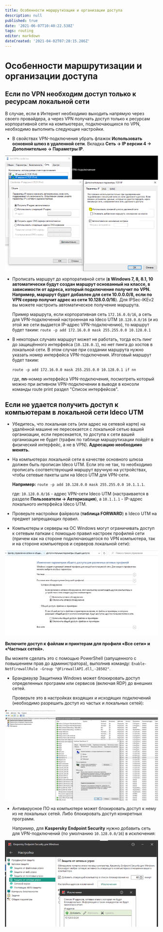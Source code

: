 ```yaml
---
title: Особенности маршрутизации и организации доступа
description: null
published: true
date: '2021-06-07T10:40:22.538Z'
tags: routing
editor: markdown
dateCreated: '2021-04-02T07:28:15.286Z'
---
```


# Особенности маршрутизации и организации доступа

## Если по VPN необходим доступ только к ресурсам локальной сети

В случае, если в Интернет необходимо выходить напрямую через своего провайдера, а через VPN получать доступ только к ресурсам корпоративной сети на компьютерах, подключающихся по VPN, необходимо выполнить следующие настройки.

* В свойствах VPN-подключения убрать флажок **Использовать основной шлюз в удаленной сети**. Вкладка **Сеть -&gt; IP версии 4 -&gt; Дополнительно -&gt; Параметры IP**.

![](../../../.gitbook/assets/6586926.png)

* Прописать маршрут до корпоративной сети \(**в Windows 7, 8, 8.1, 10 автоматически будут создан маршрут основанный на классе, в зависимости от адреса, который подключение получит по VPN. Например, маршрут будет добавлен для сети 10.0.0.0/8, если по VPN сервер получит адрес из сети 10.128.0.0/16**\). Для IPSec-IKEv2 вы можете настроить автоматическое получение маршрута.

  Пример маршрута, если корпоративная сеть `172.16.0.0/16`, а сеть для VPN-подключений настроенная на Ideco UTM `10.128.0.0/16` \(и из этой же сети выдается IP-адрес VPN-подключению\), то маршрут будет таким: `route -p add 172.16.0.0 mask 255.255.0.0 10.128.0.1`

* В некоторых случаях маршрут может не работать, тогда есть пинг до защищённого интерфейса \(`10.128.0.1`\), но нет пинга до хостов в локальной сети. В этом случае при создании маршрута нужно указать номер интерфейса VPN-подключения. Итоговый маршрут будет таким:

  `route -p add 172.16.0.0 mask 255.255.0.0 10.128.0.1 if nn`

  где, **nn**-номер интерфейса VPN-подключения, посмотреть который можно при активном VPN-подключении в выводе в консоли команды route print раздел "Список интерфейсов".

## Если не удается получить доступ к компьютерам в локальной сети Ideco UTM

* Убедитесь, что локальная сеть \(или адрес на сетевой карте\) на удалённой машине не пересекается с локальной сетью вашей организации, если пересекается, то доступа к сети вашей организации не будет \(трафик по таблице маршрутизации пойдёт в физический интерфейс, а не в VPN\). **Адресацию необходимо менять.**
* На компьютерах локальной сети в качестве основного шлюза должен быть прописан Ideco UTM. Если это не так, то необходимо прописать соответствующий маршрут вручную на устройствах, чтобы сетевые пакеты шли на Ideco UTM для VPN-сети.

  **Например:** `route -p add 10.128.0.0 mask 255.255.0.0 10.1.1.1`.

  где: `10.128.0.0/16` - адрес VPN-сети Ideco UTM \(настраивается в разделе **Пользователи -&gt; Авторизация**\), а `10.1.1.1` - IP-адрес локального интерфейса Ideco UTM.

* Проверьте настройки файрвола \(**таблица FORWARD**\) в Ideco UTM на предмет запрещающих правил.
* Компьютеры и серверы на ОС Windows могут ограничивать доступ к сетевым папкам с помощью правил настроек профилей сети \(причем как на стороне подключающегося по VPN компьютера, так и на стороне компьютеров и серверов локальной сети\):

![](../../../.gitbook/assets/снимок%20%281%29.jpeg)

**Включите доступ к файлам и принтерам для профиля «Все сети» и «Частных сетей».**

Вы можете сделать это с помощью PowerShell \(запущенного с повышением прав до администратора\), выполнив команду: `Enable-NetFirewallRule -Group "@FirewallAPI.dll,-28502"`.

* Брандмауэр Защитника Windows может блокировать доступ определенных программ или сервисов \(включая RDP\) до внешних сетей.

  Проверьте это в настройках входящих и исходящих подключений \(необходимо разрешить доступ из частых и локальных сетей\):

![](../../../.gitbook/assets/защитник%20%281%29.jpeg)

* Антивирусное ПО на компьютере может блокировать доступ к нему из не локальных сетей. Либо блокировать доступ конкретных программ.

  Например, для **Kaspersky Endpoint Security** нужно добавить сеть для VPN-подключений \(по умолчанию `10.128.0.0/16`\) в исключения:

![](../../../.gitbook/assets/16842796.jpg)

